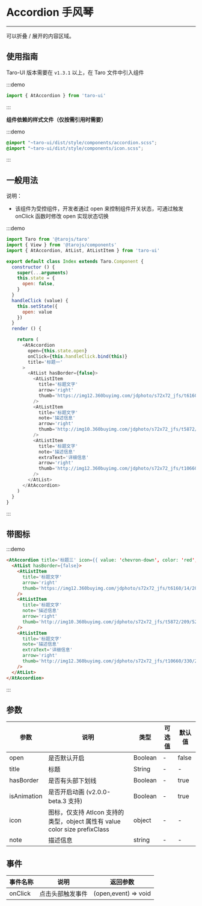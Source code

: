 # Accordion 手风琴

---
可以折叠 / 展开的内容区域。

## 使用指南

Taro-UI 版本需要在 `v1.3.1` 以上，在 Taro 文件中引入组件

:::demo
```js
import { AtAccordion } from 'taro-ui'
```
:::

**组件依赖的样式文件（仅按需引用时需要）**

:::demo
```scss
@import "~taro-ui/dist/style/components/accordion.scss";
@import "~taro-ui/dist/style/components/icon.scss";
```
:::

## 一般用法

说明：

* 该组件为受控组件，开发者通过 open 来控制组件开关状态，可通过触发 onClick 函数时修改 open 实现状态切换

:::demo

```js
import Taro from '@tarojs/taro'
import { View } from '@tarojs/components'
import { AtAccordion, AtList, AtListItem } from 'taro-ui'

export default class Index extends Taro.Component {
  constructor () {
    super(...arguments)
    this.state = {
      open: false,
    }
  }
  handleClick (value) {
    this.setState({
      open: value
    })
  }
  render () {

    return (
      <AtAccordion
        open={this.state.open}
        onClick={this.handleClick.bind(this)}
        title='标题一'
      >
        <AtList hasBorder={false}>
          <AtListItem
            title='标题文字'
            arrow='right'
            thumb='https://img12.360buyimg.com/jdphoto/s72x72_jfs/t6160/14/2008729947/2754/7d512a86/595c3aeeNa89ddf71.png'
          />
          <AtListItem
            title='标题文字'
            note='描述信息'
            arrow='right'
            thumb='http://img10.360buyimg.com/jdphoto/s72x72_jfs/t5872/209/5240187906/2872/8fa98cd/595c3b2aN4155b931.png'
          />
          <AtListItem
            title='标题文字'
            note='描述信息'
            extraText='详细信息'
            arrow='right'
            thumb='http://img12.360buyimg.com/jdphoto/s72x72_jfs/t10660/330/203667368/1672/801735d7/59c85643N31e68303.png'
          />
        </AtList>
      </AtAccordion>
    )
  }
}


```

:::

## 带图标

:::demo

```html
<AtAccordion title='标题三' icon={{ value: 'chevron-down', color: 'red', size: '15' }}>
  <AtList hasBorder={false}>
    <AtListItem
      title='标题文字'
      arrow='right'
      thumb='https://img12.360buyimg.com/jdphoto/s72x72_jfs/t6160/14/2008729947/2754/7d512a86/595c3aeeNa89ddf71.png'
    />
    <AtListItem
      title='标题文字'
      note='描述信息'
      arrow='right'
      thumb='http://img10.360buyimg.com/jdphoto/s72x72_jfs/t5872/209/5240187906/2872/8fa98cd/595c3b2aN4155b931.png'
    />
    <AtListItem
      title='标题文字'
      note='描述信息'
      extraText='详细信息'
      arrow='right'
      thumb='http://img12.360buyimg.com/jdphoto/s72x72_jfs/t10660/330/203667368/1672/801735d7/59c85643N31e68303.png'
    />
  </AtList>
</AtAccordion>
```

:::

## 参数

| 参数       | 说明                                   | 类型    | 可选值                                                              | 默认值   |
| ---------- | -------------------------------------- | ------- | ------------------------------------------------------------------- | -------- |
| open | 是否默认开启 | Boolean  | - | false |
| title | 标题 | String  | - | - |
| hasBorder | 是否有头部下划线 | Boolean  | - | true |
| isAnimation | 是否开启动画 (v2.0.0-beta.3 支持)| Boolean  | - | true |
| icon | 图标，仅支持 AtIcon 支持的类型，object 属性有 value color size prefixClass  | object  | - | - |
| note | 描述信息 | string | - | -

## 事件

| 事件名称 | 说明          | 返回参数  |
|---------- |-------------- |---------- |
| onClick | 点击头部触发事件 | (open,event) => void |
